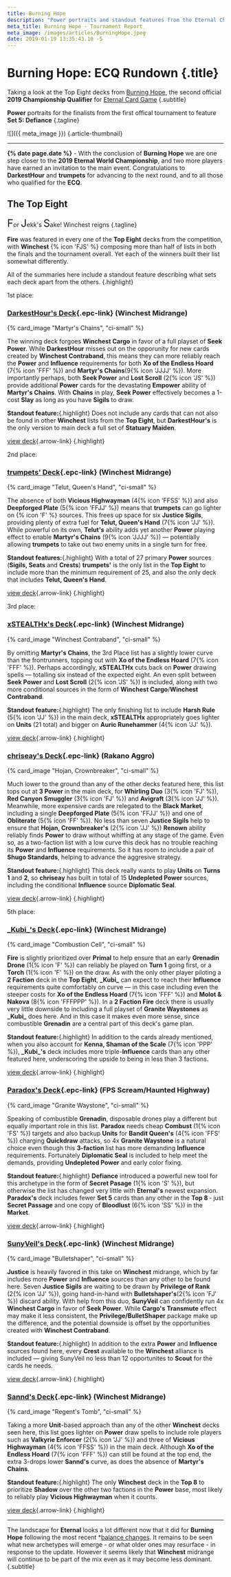 ```yaml
---
title: Burning Hope
description: "Power portraits and standout features from the Eternal Championship Qualifier: Burning Hope"
meta_title: Burning Hope - Tournament Report
meta_image: /images/articles/BurningHope.jpeg
date: 2019-01-19 13:35:43.10 -5
---
```

# Burning Hope: ECQ Rundown {.title}

Taking a look at the Top Eight decks from [Burning Hope][], the second official **2019 Championship Qualifier** for [Eternal Card Game][] {.subtitle}

  [Burning Hope]: https://www.direwolfdigital.com/news/eternal-championship-qualifier-burning-hope/ "Eternal Championship Qualifier: Burning Hope"
  [Eternal Card Game]: https://www.direwolfdigital.com/eternal/

**Power** portraits for the finalists from the first offical tournament to feature **Set 5: Defiance** {.tagline}

![]({{ meta_image }})
{.article-thumbnail}

----

**{% date page.date %}** - With the conclusion of **Burning Hope** we are one step closer to the **2019 Eternal World Championship**, and two more players have earned an invitation to the main event. Congratulations to **DarkestHour** and **trumpets** for advancing to the next round, and to all those who qualified for the **ECQ**.

## The Top Eight

<span style="font-size: 1.7em;">F</span>or 
<span style="font-size: 1.7em;">J</span>ekk's 
<span style="font-size: 1.7em;">S</span>ake! Winchest reigns {.tagline}

**Fire** was featured in every one of the **Top Eight** decks from the competition, with **Winchest** {% icon 'FJS' %} composing more than half of lists in both the finals and the tournament overall. Yet each of the winners built their list somewhat differently.

All of the summaries here include a standout feature describing what sets each deck apart from the others. {.highlight}

<div class="pre-headline first">1st place:</div>

### [DarkestHour's Deck][deck-1]{.epc-link} (Winchest Midrange)

  [deck-1]: https://www.shiftstoned.com/epc/?d=CA4BCA3BDA8BEB4MEBIDBvEEBjMDBBDB-DCB5HECsHEDsICDoIEEzHEE2HEFkBEFmGEFwGEFyGEFvHDpfPEsfTCAABBsFBB9JBF_CBFuDBF1G&t=DarkestHour's%20Deck%20%7BECQ%20Burning%20Hope%7D

{% card_image "Martyr's Chains", "ci-small" %}

The winning deck forgoes **Winchest Cargo** in favor of a full playset of **Seek Power**. While **DarkestHour** misses out on the opporunity for new cards created by **Winchest Contraband**, this means they can more reliably reach the **Power** and **Influence** requirements for both **Xo of the Endless Hoard** (7{% icon 'FFF' %}) and **Martyr's Chains**(9{% icon 'JJJJ' %}). More importantly perhaps, both **Seek Power** and **Lost Scroll** (2{% icon 'JS' %}) provide additional **Power** cards for the devastating **Empower** ability of **Martyr's Chains**. With **Chains** in play, **Seek Power** effectively becomes a 1-cost **Slay** as long as you have **Sigils** to draw.

<!-- 20F, 21J, 21S  A nearly even distribution of F, J and S sources with a total of ten **Crests**. 3x **Quarry** helps to build in some potential cost reducion in addition to card draw. -->

**Standout feature:**{.highlight} Does not include any cards that can not also be found in other **Winchest** lists from the **Top Eight**, but **DarkestHour's** is the only version to main deck a full set of **Statuary Maiden**.

[view deck][deck-1]{.arrow-link}
{.highlight}

<div class="pre-headline second">2nd place:</div>

### [trumpets' Deck][deck-2]{.epc-link} (Winchest Midrange)

  [deck-2]: https://www.shiftstoned.com/epc/?d=CA4BCA3BDA8BEB4MEBIBBtIDBjMDBBGB-DDB5HECsHDDsIDDoICEzHEE2HEFkBEFmGEFwGEFyGEFvHEsfMEsfTCAABBvEBFtCBFuDBF1GBrfB&t=trumpets'%20Deck%20%7BECQ%20Burning%20Hope%7D

{% card_image "Telut, Queen's Hand", "ci-small" %}

The absence of both **Vicious Highwayman** (4{% icon 'FFSS' %}) and also **Deepforged Plate** (5{% icon 'FFJJ' %}) means that **trumpets** can go lighter on {% icon 'F' %} sources. This frees up space for six **Justice Sigils**, providing plenty of extra fuel for **Telut, Queen's Hand** (7{% icon 'JJ' %}). While powerful on its own, **Telut's** ability adds yet another **Power** playing effect to enable **Martyr's Chains** (9{% icon 'JJJJ' %}) &mdash; potentially allowing **trumpets** to take out two enemy units in a single turn for free.

**Standout features:**{.highlight} With a total of 27 primary **Power** sources (**Sigils, Seats** and **Crests**) **trumpets'** is the only list in the **Top Eight** to include more than the minimum requirement of 25, and also the only deck that includes **Telut, Queen's Hand**.

<!-- 17F, 23J, 22S  -->

[view deck][deck-2]{.arrow-link}
{.highlight}

<div class="pre-headline third">3rd place:</div>

### [xSTEALTHx's Deck][deck-3]{.epc-link} (Winchest Midrange)

  [deck-3]: https://www.shiftstoned.com/epc/?d=CA4BDA3BDA8BCB4MEBICBmFDBsFCBtIDBBDB-DCB5HECsHCDzIDDsIDDoIDEzHEE2HDFkBBFtCBF_CEFmGCFwGDFyGCFtHEFvHDpfPEsfTCAABBvEBB9JBBjMBF1GBrfB&t=xSTEALTHx's%20Deck%20%7BECQ%20Burning%20Hope%7D

{% card_image "Winchest Contraband", "ci-small" %}

By omitting **Martyr's Chains**, the 3rd Place list has a slightly lower curve than the frontrunners, topping out with **Xo of the Endless Hoard** (7{% icon 'FFF' %}). Perhaps accordingly, **xSTEALTHx** cuts back on **Power** drawing spells &mdash; totalling six instead of the expected eight. An even split between **Seek Power** and **Lost Scroll** (2{% icon 'JS' %}) is included, along with two more conditional sources in the form of **Winchest Cargo**/**Winchest Contraband**.

<!-- 18F. 20J, 20S - 2 Seek Power, 2 Winchest Cargo, 2 Lost scroll. No chains. -->

**Standout feature:**{.highlight} The only finishing list to include **Harsh Rule** (5{% icon 'JJ' %}) in the main deck, **xSTEALTHx** appropriately goes lighter on **Units** (21 total) and bigger on **Auric Runehammer** (4{% icon 'JJ' %}).

[view deck][deck-3]{.arrow-link}
{.highlight}

### [chriseay's Deck][deck-4]{.epc-link} (Rakano Aggro)

  [deck-4]: https://www.shiftstoned.com/epc/?d=EA4BEBNEBOCBXEBmEEBIEBiEEBrNEB6JEBpNEBBHB-DED-HEE5DCEBEF2CEF_CEFlGEFmGCAABBwBBBgEBBvEBB9JBEhD&t=chriseay's%20Deck%20%7BECQ%20Burning%20Hope%7D

{% card_image "Hojan, Crownbreaker", "ci-small" %}

Much lower to the ground than any of the other decks featured here, this list tops out at **3 Power** in the main deck, for **Whirling Duo** (3{% icon 'FJ' %}), **Red Canyon Smuggler** (3{% icon 'FJ' %}) and **Avigraft** (3{% icon 'JJ' %}). Meanwhile, more expensive cards are relegated to the **Black Market**, including a single **Deepforged Plate** (5{% icon 'FFJJ' %}) and one of **Obliterate** (5{% icon 'FF' %}). No less than seven **Justice Sigils** help to ensure that **Hojan, Crownbreaker's** (2{% icon 'JJ' %}) **Renown** ability reliably finds **Power** to draw without whiffing at any stage of the game. Even so, as a two-faction list with a low curve this deck has no trouble reaching its **Power** and **Influence** requirements. So it has room to include a pair of **Shugo Standards**, helping to advance the aggresive strategy.

**Standout feature:**{.highlight} This deck really wants to play **Units** on **Turns 1** and **2**, so **chriseay** has built in total of 15 **Undepleted Power** sources, including the conditional **Influence** source **Diplomatic Seal**.

[view deck][deck-4]{.arrow-link}
{.highlight}

<div class="pre-headline fifth">5th place:</div>

### [\_Kubi\_'s Deck][deck-5]{.epc-link} (Winchest Midrange)

  [deck-5]: https://www.shiftstoned.com/epc/?d=EA1BEF3GEDMEDlFEDBDF7GDDHEDqIBsfCEB6GGB7FDBBDBdEB4MEBFEE_FEE7FEBIEC6FCFkBCBjHCAABCnGBrfBBDnFBEjFBFtE&t=%C2%A0_Kubi_'s%20Deck%20%7BECQ%20Burning%20Hope%7D

{% card_image "Combustion Cell", "ci-small" %}

<!-- 23F/22P  -->
**Fire** is slightly prioritized over **Primal** to help ensure that an early **Grenadin Drone** (1{% icon 'F' %}) can reliably be played on **Turn 1** going first, or a **Torch** (1{% icon 'F' %}) on the draw. As with the only other player piloting a **2 Faction** deck in the **Top Eight**, **\_Kubi\_** can expect to reach their **Influence** requirements quite comfortably on curve &mdash; in this case including even the steeper costs for **Xo of the Endless Hoard** (7{% icon 'FFF' %}) and **Molot & Nakova** (8{% icon 'FFFPPP' %}).  In a **2 Faction Fire** deck there is usually very little downside to including a full playset of **Granite Waystones** as **\_Kubi\_** does here. And in this case it makes even more sense, since combustible **Grenadin** are a central part of this deck's game plan.

**Standout feature:**{.highlight} In addition to the cards already mentioned, when you also account for **Kenna, Shaman of the Scale** (7{% icon 'PPP' %}), **\_Kubi\_'s** deck includes more triple-**Influence** cards than any other featured here, underscoring the upside to being in less than 3 factions.

[view deck][deck-5]{.arrow-link}
{.highlight}

### [Paradox's Deck][deck-6]{.epc-link} (FPS Scream/Haunted Highway)

  [deck-6]: https://www.shiftstoned.com/epc/?d=EBFEBICB6HBB7HDBlIDBrIEBhNEBjNEBlMDBoMEBpNDB2LDC6FEC7FDDzIEDBBDsIDDrICDqIEEiIEE5EEE5GCElICF6ECAABBoMBB2LBDzIBFzFBsfT&t=Paradox's%20Deck%20%7BECQ%20Burning%20Hope%7D

{% card_image "Granite Waystone", "ci-small" %}

Speaking of combustible **Grenadin**, disposable drones play a different but equally important role in this list. **Paradox** needs cheap **Combust** (1{% icon 'FS' %}) targets and also  backup **Units** for **Bandit Queen's** (4{% icon 'FFS' %}) charging **Quickdraw** attacks, so 4x **Granite Waystone** is a natural choice even though this **3-faction** list has more demanding **Influence** requirements. Fortunately **Diplomatic Seal** is included to help meet the demands, providing **Undepleted Power** and early color fixing.

<!-- 18F/15P/16S - Fire given silght preference for Bandit Queen, Granite Waystone provides 1/1s for Combust and Queen attacks. Diplo seals. -->

**Standout feature:**{.highlight} **Defiance** introduced a powerful new tool for this archetype in the form of **Secret Pasage** (1{% icon 'S' %}), but otherwise the list has changed very little with **Eternal's** newest expansion. **Paradox's** deck includes fewer **Set 5** cards than any other in the **Top 8** &dash; just **Secret Passage** and one copy of **Bloodlust** (6{% icon 'SS' %}) in the **Market**.

[view deck][deck-6]{.arrow-link}
{.highlight}

### [SunyVeil's Deck][deck-7]{.epc-link} (Winchest Midrange)

  [deck-7]: https://www.shiftstoned.com/epc/?d=EA8BEBIBBmFEB9EBBBHB-DBB5HDCsHEDsIEDoIEE0HEEzHEE2HEFkBEFmGEFwGEFyGEFtHEFvHEpfPCsfTCAABBvEBBjMBFuDBF1GBrfB&t=SunyVeil's%20Deck%20%7BECQ%20Burning%20Hope%7D

{% card_image "Bulletshaper", "ci-small" %}

**Justice** is heavily favored in this take on **Winchest** midrange, which by far includes more **Power** and **Influence** sources than any other to be found here. Seven **Justice Sigils** are waiting to be drawn by **Privilege of Rank** (2{% icon 'JJ' %}), going hand-in-hand with **Bulletshaper's**(2{% icon 'FJ' %}) discard ability. With help from this duo, **SunyVeil** can confidently run 4x **Winchest Cargo** in favor of **Seek Power**. While **Cargo's** **Transmute** effect may make it less consistent, the **Privilege/BulletShaper** package make up the difference, and the potential downside is offset by the opportunities created with **Winchest Contraband**.

<!-- 21F, 35J, 21S - Justice heavily favored, Martyr's Cross, Bulletshaper, Lost Scroll, Winchest Cargo, no seek Power, 8 Crests, Privilege of Rank. -->

**Standout feature:**{.highlight} In addition to the extra **Power** and **Influence** sources found here, every **Crest** available to the **Winchest** alliance is included &mdash; giving SunyVeil no less than 12 opportunites to **Scout** for the cards he needs.

[view deck][deck-7]{.arrow-link}
{.highlight}

### [Sannd's Deck][deck-8]{.epc-link} (Winchest Midrange)

  [deck-8]: https://www.shiftstoned.com/epc/?d=EA3BEA8BEBIDB3ECBmFBBvECBtIDBBDB-DDB5HECsHDDzIDDsICDoIDEzHEE2HEFkBEFmGEFyGEFtHEFvHDpfPEsfTCAABBsFBBrNBB9JBF1GBrfB&t=Sannd's%20Deck%20%7BECQ%20Burning%20Hope%7D

{% card_image "Regent's Tomb", "ci-small" %}

Taking a more **Unit**-based approach than any of the other **Winchest** decks seen here, this list goes lighter on **Power** draw spells to include role players such as **Valkyrie Enforcer** (2{% icon 'JJ' %}) and three of **Vicious Highwayman** (4{% icon 'FFSS' %}) in the main deck. Although **Xo of the Endless Hoard** (7{% icon 'FFF' %}) can still be found at the top end, the extra 3-drops lower **Sannd's** curve, as does the absence of **Martyr's Chains**.

<!-- Four Winchest Cargos but no Lost Scrolls. Curve tops out at 7 for Xo and no Martyr's Cross.  -->
**Standout feature:**{.highlight} The only **Winchest** deck in the **Top 8** to prioritize **Shadow** over the other two factions in the **Power** base, most likely to reliably play **Vicious Highwayman** when it counts.

[view deck][deck-8]{.arrow-link}
{.highlight}

----

The landscape for **Eternal** looks a lot different now that it did for **Burning Hope** following the most recent \*[balance changes](https://steamcommunity.com/games/531640/announcements/detail/1690440309949401220). It remains to be seen what new archetypes will emerge - or what older ones may resurface - in response to the update. However it seems likely that **Winchest** midrange will continue to be part of the mix even as it may become less dominant. {.subtitle}